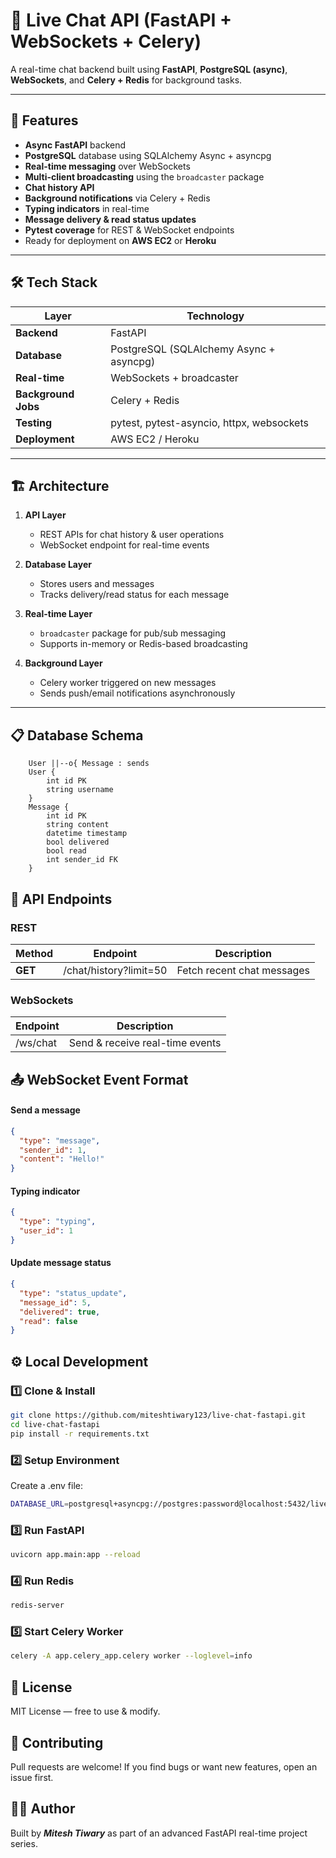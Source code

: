 # 📡 Live Chat API (FastAPI + WebSockets + Celery)

A real-time chat backend built using **FastAPI**, **PostgreSQL (async)**, **WebSockets**, and **Celery + Redis** for background tasks.  

---

## 🚀 Features

- **Async FastAPI** backend
- **PostgreSQL** database using SQLAlchemy Async + asyncpg
- **Real-time messaging** over WebSockets
- **Multi-client broadcasting** using the `broadcaster` package
- **Chat history API**
- **Background notifications** via Celery + Redis
- **Typing indicators** in real-time
- **Message delivery & read status updates**
- **Pytest coverage** for REST & WebSocket endpoints
- Ready for deployment on **AWS EC2** or **Heroku**

---

## 🛠 Tech Stack

| Layer               | Technology                                  |
|---------------------|---------------------------------------------|
| **Backend**         | FastAPI                                     |
| **Database**        | PostgreSQL (SQLAlchemy Async + asyncpg)     |
| **Real-time**       | WebSockets + broadcaster                      |
| **Background Jobs** | Celery + Redis                              |
| **Testing**         | pytest, pytest-asyncio, httpx, websockets   |
| **Deployment**      | AWS EC2 / Heroku                            |

---

## 🏗 Architecture

1. **API Layer**  
   - REST APIs for chat history & user operations  
   - WebSocket endpoint for real-time events  

2. **Database Layer**  
   - Stores users and messages  
   - Tracks delivery/read status for each message  

3. **Real-time Layer**  
   - `broadcaster` package for pub/sub messaging  
   - Supports in-memory or Redis-based broadcasting  

4. **Background Layer**  
   - Celery worker triggered on new messages  
   - Sends push/email notifications asynchronously  

---

## 📋 Database Schema

```mermaid
    User ||--o{ Message : sends
    User {
        int id PK
        string username
    }
    Message {
        int id PK
        string content
        datetime timestamp
        bool delivered
        bool read
        int sender_id FK
    }
```

## 🔌 API Endpoints
### REST
| Method	| Endpoint          | Description           
| ------ | ----------------- | ------------------ |
| **GET**| /chat/history?limit=50	| Fetch recent chat messages

### WebSockets
 Endpoint          | Description           
 ----------------- | ------------------ |
|/ws/chat	| Send & receive real-time events

## 📤 WebSocket Event Format
#### Send a message
```json
{
  "type": "message",
  "sender_id": 1,
  "content": "Hello!"
}
```
#### Typing indicator
```json
{
  "type": "typing",
  "user_id": 1
}
```
#### Update message status
```json
{
  "type": "status_update",
  "message_id": 5,
  "delivered": true,
  "read": false
}
```

## ⚙️ Local Development
### 1️⃣ Clone & Install
```bash
git clone https://github.com/miteshtiwary123/live-chat-fastapi.git
cd live-chat-fastapi
pip install -r requirements.txt
```
### 2️⃣ Setup Environment
Create a .env file:
```bash
DATABASE_URL=postgresql+asyncpg://postgres:password@localhost:5432/live_chat

```
### 3️⃣ Run FastAPI
```bash
uvicorn app.main:app --reload
```
### 4️⃣ Run Redis
```bash
redis-server
```
### 5️⃣ Start Celery Worker
```bash
celery -A app.celery_app.celery worker --loglevel=info
```

## 📜 License
MIT License — free to use & modify.

## 🤝 Contributing
Pull requests are welcome! If you find bugs or want new features, open an issue first.

## 👨‍💻 Author
Built by ***Mitesh Tiwary*** as part of an advanced FastAPI real-time project series.
